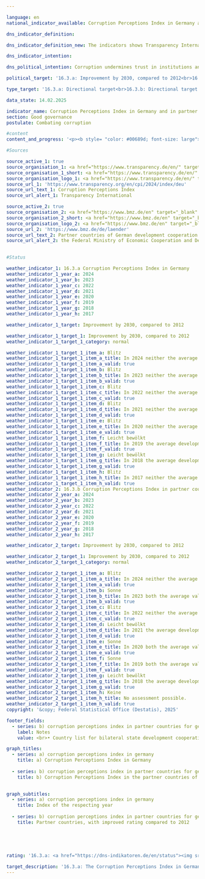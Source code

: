 ```yaml
---

language: en        
national_indicator_available: Corruption Perceptions Index in Germany and in partner countries for German development cooperation        

dns_indicator_definition:         

dns_indicator_definition_new: The indicators shows Transparency International's Corruption Perceptions Index (CPI) for Germany (16.3.a) and the number of partner countries of German development cooperation whose CPI has improved compared to 2012&nbsp;(16.3.b). The CPI measures the extent to which corruption in the public sector is perceived in a country.        

dns_indicator_intention:         

dns_political_intention: Corruption undermines trust in institutions and political measures to increase sustainability and hinders social justice. A low level of corruption, on the other hand, promotes transparent governance, efficient resource utilisation and stable economic conditions. Corruption should therefore be combated both in Germany and in the partner countries of German development cooperation.        

political_target: '16.3.a: Improvement by 2030, compared to 2012<br>16.3.b: Improvement by 2030, compared to 2012'        

type_target: '16.3.a: Directional target<br>16.3.b: Directional target'        

data_state: 14.02.2025        

indicator_name: Corruption Perceptions Index in Germany and in partner countries for German development cooperation        
section: Good governance        
postulate: Combating corruption        

#content         
content_and_progress: '<p><b style= "color: #00689d; font-size: large">16.3.a, b Corruption Perceptions Index in Germany and in partner countries for German development cooperation</b><br><br>The Corruption Perceptions Index (CPI) is a composite indicator that aggregates, for each country, the results of various expert and business surveys on the subjectively perceived level of corruption in the public sector. Transparency International compiles the CPI once at least three different corruption perception surveys are available for a given country. The underlying surveys and their methodologies may vary over time and are based on differing definitions of corruption. Survey results may also be influenced by the fact that respondents are aware of previous CPI scores or of the findings of the underlying sub-studies, which can shape their perceptions. These factors, along with differences in perception, limit the comparability of results both over time (longitudinally) and across countries (cross-sectionally). The Joint Research Centre (JRC) of the European Commission notes in its analysis that statistical significance should always be considered when interpreting results. Even in the case of statistically significant changes, the indicator should be interpreted with caution.<br><br>Germany’s score has declined from 79&nbsp;points in 2012&nbsp;to 75&nbsp;points in 2024. Compared with the peak of 81&nbsp;points recorded between 2015&nbsp;and 2017, this represents a decrease of six points. Germany currently ranks 15th out of 180&nbsp;assessed countries. The change compared with 2012&nbsp;is statistically significant at the 10% significance level. The Federal Statistical Office also collects data on perceived corruption as part of its satisfaction survey on public service delivery. In 2023, 11.6% of the population reported that, in their interactions with public authorities, they had the impression that officials were open to bribery. This figure is markedly higher than in previous years: compared with 2021&nbsp;(3.9%), it has tripled. Among surveyed businesses, however, the value remained broadly stable over the years: in 2023, 3.4% expressed the view that public sector employees were open to bribery.<br><br>The Police Crime Statistics (PCS) record all criminal offences known to the police. In 2024, a total of 976&nbsp;cases of acceptance or granting of advantages, as well as bribery and corruption in the public sector, were registered. While this was lower than the previous year’s figure of 1,094&nbsp;cases (2023), it remained well above the average of 842&nbsp;cases recorded between 2020&nbsp;and 2023. The PCS also records cases in the business domain. In 2024, 197&nbsp;cases of <i>bribery and corruption in commercial transactions and in the healthcare sector</i> were recorded&nbsp;–&nbsp;significantly fewer than in the previous year (369&nbsp;cases in 2023). In addition, the PKS covers so-called related offences to corruption, including fraud, breach of trust, forgery, collusive tendering, obstruction of justice, false certification in office, and breach of official secrecy.<br><br>With regard to German development cooperation, 32&nbsp;of the 63&nbsp;CPI-assessed partner countries have improved since 2012. The number of partner countries showing positive development generally increased over the observation period, with slight declines in 2018, 2022, and in the current reporting year compared with 2023. In 2024, a total of 21&nbsp;partner countries in German development cooperation recorded a statistically significant improvement over 2012&nbsp;at the 10% significance level.</p>'                

#Sources        

source_active_1: true
source_organisation_1: <a href="https://www.transparency.de/en/" target="_blank" onclick="return confirm_alert('Transparency International', 'En')">Transparency International e.V.</a>
source_organisation_1_short: <a href="https://www.transparency.de/en/" target="_blank" onclick="return confirm_alert('Transparency International', 'En')">Transparency International e.V.</a>
source_organisation_logo_1: <a href="https://www.transparency.de/en/" target="_blank" onclick="return confirm_alert('Transparency International', 'En')"><img src="https://dns-indikatoren.de/public/OrgImgEn/ta.png" alt="Transparency International e.V." title=" Click here to visit the homepage of the organizationTransparency International e.V." style="height:60px; width:148px; border:transparent"/></a>
source_url_1: 'https://www.transparency.org/en/cpi/2024/index/deu'
source_url_text_1: Corruption Perceptions Index
source_url_alert_1: Transparency International

source_active_2: true
source_organisation_2: <a href="https://www.bmz.de/en" target="_blank" onclick="return confirm_alert('the Federal Ministry of Economic Cooperation and Development', 'En')">Federal Ministry of Economic Cooperation and Development</a>
source_organisation_2_short: <a href="https://www.bmz.de/en" target="_blank" onclick="return confirm_alert('the Federal Ministry of Economic Cooperation and Development', 'En')">Federal Ministry of Economic Cooperation and Development</a>
source_organisation_logo_2: <a href="https://www.bmz.de/en" target="_blank" onclick="return confirm_alert('the Federal Ministry of Economic Cooperation and Development', 'En')"><img src="https://dns-indikatoren.de/public/OrgImgEn/bmz.png" alt="Federal Ministry of Economic Cooperation and Development" title=" Click here to visit the homepage of the organizationFederal Ministry of Economic Cooperation and Development" style="height:60px; width:148px; border:transparent"/></a>
source_url_2: 'https://www.bmz.de/de/laender'
source_url_text_2: Partner countries of German development cooperation (only available in German)
source_url_alert_2: the Federal Ministry of Economic Cooperation and Development
        

#Status        

weather_indicator_1: 16.3.a Corruption Perceptions Index in Germany
weather_indicator_1_year_a: 2024
weather_indicator_1_year_b: 2023
weather_indicator_1_year_c: 2022
weather_indicator_1_year_d: 2021
weather_indicator_1_year_e: 2020
weather_indicator_1_year_f: 2019
weather_indicator_1_year_g: 2018
weather_indicator_1_year_h: 2017

weather_indicator_1_target: Improvement by 2030, compared to 2012

weather_indicator_1_target_1: Improvement by 2030, compared to 2012
weather_indicator_1_target_1_category: normal

weather_indicator_1_target_1_item_a: Blitz
weather_indicator_1_target_1_item_a_title: In 2024 neither the average value nor the last change pointed in the right direction.
weather_indicator_1_target_1_item_a_valid: true
weather_indicator_1_target_1_item_b: Blitz
weather_indicator_1_target_1_item_b_title: In 2023 neither the average value nor the last change pointed in the right direction.
weather_indicator_1_target_1_item_b_valid: true
weather_indicator_1_target_1_item_c: Blitz
weather_indicator_1_target_1_item_c_title: In 2022 neither the average value nor the last change pointed in the right direction.
weather_indicator_1_target_1_item_c_valid: true
weather_indicator_1_target_1_item_d: Blitz
weather_indicator_1_target_1_item_d_title: In 2021 neither the average value nor the last change pointed in the right direction.
weather_indicator_1_target_1_item_d_valid: true
weather_indicator_1_target_1_item_e: Blitz
weather_indicator_1_target_1_item_e_title: In 2020 neither the average value nor the last change pointed in the right direction.
weather_indicator_1_target_1_item_e_valid: true
weather_indicator_1_target_1_item_f: Leicht bewölkt
weather_indicator_1_target_1_item_f_title: In 2019 the average development aimed in the right direction, but in the previous year there had been a development in the wrong direction or no change at all.
weather_indicator_1_target_1_item_f_valid: true
weather_indicator_1_target_1_item_g: Leicht bewölkt
weather_indicator_1_target_1_item_g_title: In 2018 the average development aimed in the right direction, but in the previous year there had been a development in the wrong direction or no change at all.
weather_indicator_1_target_1_item_g_valid: true
weather_indicator_1_target_1_item_h: Blitz
weather_indicator_1_target_1_item_h_title: In 2017 neither the average value nor the last change pointed in the right direction.
weather_indicator_1_target_1_item_h_valid: true
weather_indicator_2: 16.3.b Corruption Perceptions Index in partner countries for German development cooperation
weather_indicator_2_year_a: 2024
weather_indicator_2_year_b: 2023
weather_indicator_2_year_c: 2022
weather_indicator_2_year_d: 2021
weather_indicator_2_year_e: 2020
weather_indicator_2_year_f: 2019
weather_indicator_2_year_g: 2018
weather_indicator_2_year_h: 2017

weather_indicator_2_target: Improvement by 2030, compared to 2012

weather_indicator_2_target_1: Improvement by 2030, compared to 2012
weather_indicator_2_target_1_category: normal

weather_indicator_2_target_1_item_a: Blitz
weather_indicator_2_target_1_item_a_title: In 2024 neither the average value nor the last change pointed in the right direction.
weather_indicator_2_target_1_item_a_valid: true
weather_indicator_2_target_1_item_b: Sonne
weather_indicator_2_target_1_item_b_title: In 2023 both the average value and the previous annual change pointed in the right direction.
weather_indicator_2_target_1_item_b_valid: true
weather_indicator_2_target_1_item_c: Blitz
weather_indicator_2_target_1_item_c_title: In 2022 neither the average value nor the last change pointed in the right direction.
weather_indicator_2_target_1_item_c_valid: true
weather_indicator_2_target_1_item_d: Leicht bewölkt
weather_indicator_2_target_1_item_d_title: In 2021 the average development aimed in the right direction, but in the previous year there had been a development in the wrong direction or no change at all.
weather_indicator_2_target_1_item_d_valid: true
weather_indicator_2_target_1_item_e: Sonne
weather_indicator_2_target_1_item_e_title: In 2020 both the average value and the previous annual change pointed in the right direction.
weather_indicator_2_target_1_item_e_valid: true
weather_indicator_2_target_1_item_f: Sonne
weather_indicator_2_target_1_item_f_title: In 2019 both the average value and the previous annual change pointed in the right direction.
weather_indicator_2_target_1_item_f_valid: true
weather_indicator_2_target_1_item_g: Leicht bewölkt
weather_indicator_2_target_1_item_g_title: In 2018 the average development aimed in the right direction, but in the previous year there had been a development in the wrong direction or no change at all.
weather_indicator_2_target_1_item_g_valid: true
weather_indicator_2_target_1_item_h: Keine
weather_indicator_2_target_1_item_h_title: No assessment possible.
weather_indicator_2_target_1_item_h_valid: true        
copyright: '&copy; Federal Statistical Office (Destatis), 2025'        

footer_fields:
  - series: b) corruption perceptions index in partner countries for german development cooperation
    label: Notes
    value: <br>• Country list for bilateral state development cooperation of the German Federal Ministry for Economic Cooperation and Development was updated in 2023. Data in the time series have been revised accordingly.<br>• 2023 and 2024 without Afghanistan, which has suspended cooperation.        

graph_titles: 
  - series: a) corruption perceptions index in germany
    title: a) Corruption Perceptions Index in Germany
    
  - series: b) corruption perceptions index in partner countries for german development cooperation
    title: b) Corruption Perceptions Index in the partner countries of German development cooperation
            

graph_subtitles: 
  - series: a) corruption perceptions index in germany
    title: Index of the respecting year
    
  - series: b) corruption perceptions index in partner countries for german development cooperation
    title: Partner countries, with improved rating compared to 2012
            

        

                        
rating: '16.3.a: <a href="https://dns-indikatoren.de/en/status"><img src="https://sdg-indikatoren.de/public/Wettersymbole/Blitz.png" title="In 2024 neither the average value nor the last change pointed in the right direction." alt="Weathersymbol: Thuder strom"/></a><br>16.3.b: <a href="https://dns-indikatoren.de/en/status"><img src="https://sdg-indikatoren.de/public/Wettersymbole/Blitz.png" title="In 2024 neither the average value nor the last change pointed in the right direction." alt="Weathersymbol: Thuder strom"/></a>'        

target_description: '16.3.a: The Corruption Perceptions Index in Germany should be increased.<br>• According to the target formulation, indicator 16.3.a is assessed as <b>thunderstorm</b> for 2024. The indicator value decreased in 2023 and, on average over the past six years, has not developed in the desired direction.<br><br><br>16.3.b: The number of partner countries of German development cooperation with an improved Corruption Perceptions Index compared to 2012 should be increased.<br>• According to the target formulation, indicator 16.3.b is assessed as <b>thunderstorm</b> for 2024. The indicator value decreased in 2024 and, on average over the past six years, has not developed in the desired direction.'        
---
```


